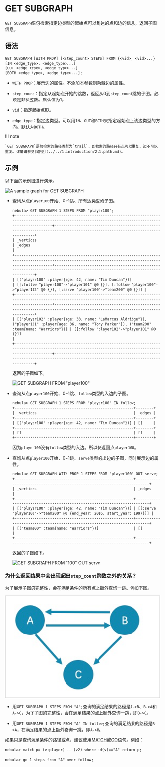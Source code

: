 # GET SUBGRAPH

`GET SUBGRAPH`语句检索指定边类型的起始点可以到达的点和边的信息，返回子图信息。

## 语法

```ngql
GET SUBGRAPH [WITH PROP] [<step_count> STEPS] FROM {<vid>, <vid>...}
[IN <edge_type>, <edge_type>...]
[OUT <edge_type>, <edge_type>...]
[BOTH <edge_type>, <edge_type>...];
```

- `WITH PROP`：展示边的属性。不添加本参数则隐藏边的属性。

- `step_count`：指定从起始点开始的跳数，返回从0到`step_count`跳的子图。必须是非负整数。默认值为1。

- `vid`：指定起始点ID。

- `edge_type`：指定边类型。可以用`IN`、`OUT`和`BOTH`来指定起始点上该边类型的方向。默认为`BOTH`。

!!! note

    `GET SUBGRAPH`语句检索的路径类型为`trail`，即检索的路径只有点可以重复，边不可以重复。详情请参见[路径](../../1.introduction/2.1.path.md)。

## 示例

以下面的示例图进行演示。

![A sample graph for GET SUBGRAPH](https://docs-cdn.nebula-graph.com.cn/docs-2.0/2.quick-start/dataset-for-crud.png)

- 查询从点`player100`开始、0~1跳、所有边类型的子图。

    ```ngql
    nebula> GET SUBGRAPH 1 STEPS FROM "player100";
    +-------------------------------------------------------------------------------------------------------------------------------------------------------+-----------------------------------------------------------------------------------------------------------------------------+
    | _vertices                                                                                                                                             | _edges                                                                                                                      |
    +-------------------------------------------------------------------------------------------------------------------------------------------------------+-----------------------------------------------------------------------------------------------------------------------------+
    | [("player100" :player{age: 42, name: "Tim Duncan"})]                                                                                                  | [[:follow "player100"->"player101" @0 {}], [:follow "player100"->"player102" @0 {}], [:serve "player100"->"team200" @0 {}]] |
    +-------------------------------------------------------------------------------------------------------------------------------------------------------+-----------------------------------------------------------------------------------------------------------------------------+
    | [("player102" :player{age: 33, name: "LaMarcus Aldridge"}), ("player101" :player{age: 36, name: "Tony Parker"}), ("team200" :team{name: "Warriors"})] | [[:follow "player102"->"player101" @0 {}]]                                                                                  |
    +-------------------------------------------------------------------------------------------------------------------------------------------------------+-----------------------------------------------------------------------------------------------------------------------------+
    ```

    返回的子图如下。

    ![GET SUBGRAPH FROM "player100"](https://docs-cdn.nebula-graph.com.cn/docs-2.0/3.ngql-guide/15.subgraph-and-path/subgraph-1.png)

- 查询从点`player100`开始、0~1跳、`follow`类型的入边的子图。

    ```ngql
    nebula> GET SUBGRAPH 1 STEPS FROM "player100" IN follow;
    +------------------------------------------------------+--------+
    | _vertices                                            | _edges |
    +------------------------------------------------------+--------+
    | [("player100" :player{age: 42, name: "Tim Duncan"})] | []     |
    +------------------------------------------------------+--------+
    | []                                                   | []     |
    +------------------------------------------------------+--------+
    ```

    因为`player100`没有`follow`类型的入边。所以仅返回点`player100`。

- 查询从点`player100`开始、0~1跳、`serve`类型的出边的子图，同时展示边的属性。

    ```ngql
    nebula> GET SUBGRAPH WITH PROP 1 STEPS FROM "player100" OUT serve;
    +------------------------------------------------------+-------------------------------------------------------------------------+
    | _vertices                                            | _edges                                                                  |
    +------------------------------------------------------+-------------------------------------------------------------------------+
    | [("player100" :player{age: 42, name: "Tim Duncan"})] | [[:serve "player100"->"team200" @0 {end_year: 2016, start_year: 1997}]] |
    +------------------------------------------------------+-------------------------------------------------------------------------+
    | [("team200" :team{name: "Warriors"})]                | []                                                                      |
    +------------------------------------------------------+-------------------------------------------------------------------------+
    ```

    返回的子图如下。

    ![GET SUBGRAPH FROM "100" OUT serve](https://docs-cdn.nebula-graph.com.cn/docs-2.0/3.ngql-guide/15.subgraph-and-path/subgraph-2.png)

### 为什么返回结果中会出现超出`step_count`跳数之外的关系？

为了展示子图的完整性，会在满足条件的所有点上额外查询一跳。例如下图。

![FAQ](subgraph2.png)

- 用`GET SUBGRAPH 1 STEPS FROM "A";`查询的满足结果的路径是`A->B`、`B->A`和`A->C`，为了子图的完整性，会在满足结果的点上额外查询一跳，即`B->C`。

- 用`GET SUBGRAPH 1 STEPS FROM "A" IN follow;`查询的满足结果的路径是`B->A`，在满足结果的点上额外查询一跳，即`A->B`。

如果只是查询满足条件的路径或点，建议使用[MATCH](../7.general-query-statements/2.match.md)或[GO](../7.general-query-statements/3.go.md)语句。例如：

```ngql
nebula> match p= (v:player) -- (v2) where id(v)=="A" return p;

nebula> go 1 steps from "A" over follow;
```
